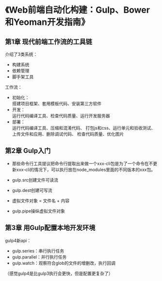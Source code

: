 # 《Web前端自动化构建：Gulp、Bower和Yeoman开发指南》
## 第1章 现代前端工作流的工具链
介绍了3类系统：
* 构建系统
* 依赖管理
* 脚手架工具

工作流：
* 初始化：<br>
搭建项目框架、套用模板代码、安装第三方软件
* 开发：<br>
运行代码编译工具、检查代码质量、运行开发服务器
* 部署：<br>
运行代码编译工具、压缩和混淆代码、
打包js和css、运行单元和验收测试、
上传文件和应用、删除调试代码、
检查代码质量、优化图片

## 第2章 Gulp入门
* 那些命令行工具提议把命令行提取出来做一个xxx-cli包是为了一个命令在不更新xxx-cli的情况下，可以执行放在node_modules里面的不同版本的xxx包。


* gulp.src创建文件可读流
* gulp.dest创建可写流
* 虚拟文件对象 = 文件名 + 内容
* gulp.pipe操纵虚拟文件对象

## 第3章 用Gulp配置本地开发环境
gulp4新api：
* gulp.series：串行执行任务
* gulp.parallel：并行执行任务
* gulp.watch：观察符合glob的文件的增删改，执行回调

（感觉gulp4是比gulp3执行会更快，但是配置更复杂了）

